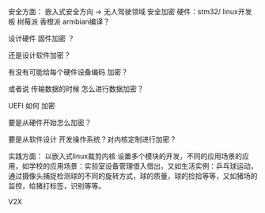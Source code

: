 安全方面：
嵌入式安全方向 ->  无人驾驶领域 安全加密
硬件：stm32/ linux开发板 树莓派 香橙派 armbian编译？

设计硬件 固件加密 ？

还是设计软件加密？

有没有可能给每个硬件设备编码 加密？

或者说 传输数据的时候 怎么进行数据加密？

UEFI 如何 加密

要是从硬件开始怎么加密？

要是从软件设计 开发操作系统？对内核定制进行加密？


实践方面：
以嵌入式linux裁剪内核 设置多个模块的开发，不同的应用场景的应用，如学校的应用场景：实验室设备管理借入借出，又如生活实例：乒乓球运动，通过摄像头捕捉检测球的不同的旋转方式，球的质量，球的捡拾等等，又如猪场的监控，给猪打标签，识别等等。


V2X







